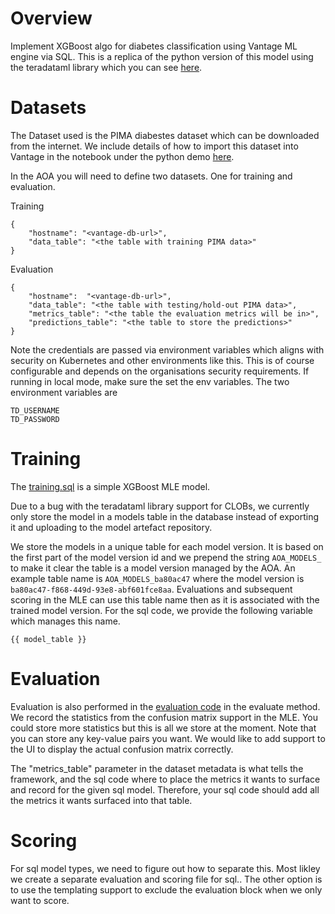 # Overview
Implement XGBoost algo for diabetes classification using Vantage ML engine via SQL. This is a replica of the python version of this model using the teradataml library which you can see [here](../920ebf0e-1f0e-442a-94d1-214f63b8b820).

# Datasets
The Dataset used is the PIMA diabestes dataset which can be downloaded from the internet. We include details of how to import this dataset into Vantage in the notebook under the python demo [here](../920ebf0e-1f0e-442a-94d1-214f63b8b820/notebooks/Explore%20Diabetes%20Vantage.ipynb).

In the AOA you will need to define two datasets. One for training and evaluation.

Training

    {
        "hostname": "<vantage-db-url>",
        "data_table": "<the table with training PIMA data>"
    }
    

Evaluation 
  
    {
        "hostname":  "<vantage-db-url>",
        "data_table": "<the table with testing/hold-out PIMA data>",
        "metrics_table": "<the table the evaluation metrics will be in>",
        "predictions_table": "<the table to store the predictions>"
    }
    
Note the credentials are passed via environment variables which aligns with security on Kubernetes and other environments like this. This is of course configurable and depends on the organisations security requirements. If running in local mode, make sure the set the env variables. The two environment variables are 

    TD_USERNAME
    TD_PASSWORD


# Training
The [training.sql](model_modules/training.sql) is a simple XGBoost MLE model. 

Due to a bug with the teradataml library support for CLOBs, we currently only store the model in a models table in the database instead of exporting it and uploading to the model artefact repository.

We store the models in a unique table for each model version. It is based on the first part of the model version id and we prepend the string `AOA_MODELS_` to make it clear the table is a model version managed by the AOA. An example table name is `AOA_MODELS_ba80ac47` where the model version is `ba80ac47-f868-449d-93e8-abf601fce8aa`. Evaluations and subsequent scoring in the MLE can use this table name then as it is associated with the trained model version. For the sql code, we provide the following variable which manages this name. 

    {{ model_table }}


# Evaluation
Evaluation is also performed in the [evaluation code](model_modules/scoring.sql) in the evaluate method. We record the statistics from the confusion matrix support in the MLE. You could store more statistics but this is all we store at the moment. Note that you can store any key-value pairs you want. We would like to add support to the UI to display the actual confusion matrix correctly. 

The "metrics_table" parameter in the dataset metadata is what tells the framework, and the sql code where to place the metrics it wants to surface and record for the given sql model. Therefore, your sql code should add all the metrics it wants surfaced into that table.

# Scoring 
For sql model types, we need to figure out how to separate this. Most likley we create a separate evaluation and scoring file for sql.. The other option is to use the templating support to exclude the evaluation block when we only want to score. 